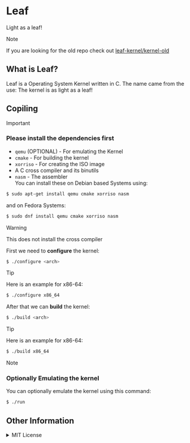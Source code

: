 # Leaf
Light as a leaf!

> [!NOTE]  
> If you are looking for the old repo check out [leaf-kernel/kernel-old](https://github.com/leaf-kernel/kernel-old)

## What is Leaf?
Leaf is a Operating System Kernel written in C. The name came from the use: The kernel is as light as a leaf!

## Copiling

> [!IMPORTANT]
> ### Please install the dependencies first
> * `qemu` (OPTIONAL) - For emulating the Kernel
> * `cmake` - For building the kernel
> * `xorriso` - For creating the ISO image
> * A C cross compiler and its binutils
> * `nasm` - The assembler </br>
> You can install these on Debian based Systems using:
> ```bash
> $ sudo apt-get install qemu cmake xorriso nasm
> ```
> and on Fedora Systems:
> ```bash
> $ sudo dnf install qemu cmake xorriso nasm
> ```
>> [!WARNING]
>> This does not install the cross compiler

First we need to <b>configure</b> the kernel:
```bash
$ ./configure <arch>
```
> [!TIP]
> Here is an example for x86-64:
> ```bash
> $ ./configure x86_64
> ```

After that we can <b>build</b> the kernel:
```bash
$ ./build <arch>
```
> [!TIP]
> Here is an example for x86-64:
> ```bash
> $ ./build x86_64
> ```

> [!NOTE]
> ### Optionally Emulating the kernel
> You can optionally emulate the kernel using this command:
> ```bash
> $ ./run
> ```


## Other Information

<details>
  <summary>MIT License</summary>

  ### This project is licensed under the MIT License:

  MIT License

  Copyright (c) 2024 Leaf

  Permission is hereby granted, free of charge, to any person obtaining a copy
  of this software and associated documentation files (the "Software"), to deal
  in the Software without restriction, including without limitation the rights
  to use, copy, modify, merge, publish, distribute, sublicense, and/or sell
  copies of the Software, and to permit persons to whom the Software is
  furnished to do so, subject to the following conditions:

  The above copyright notice and this permission notice shall be included in all
  copies or substantial portions of the Software.

  THE SOFTWARE IS PROVIDED "AS IS", WITHOUT WARRANTY OF ANY KIND, EXPRESS OR
  IMPLIED, INCLUDING BUT NOT LIMITED TO THE WARRANTIES OF MERCHANTABILITY,
  FITNESS FOR A PARTICULAR PURPOSE AND NONINFRINGEMENT. IN NO EVENT SHALL THE
  AUTHORS OR COPYRIGHT HOLDERS BE LIABLE FOR ANY CLAIM, DAMAGES OR OTHER
  LIABILITY, WHETHER IN AN ACTION OF CONTRACT, TORT OR OTHERWISE, ARISING FROM,
  OUT OF OR IN CONNECTION WITH THE SOFTWARE OR THE USE OR OTHER DEALINGS IN THE
  SOFTWARE.
  
</details>

